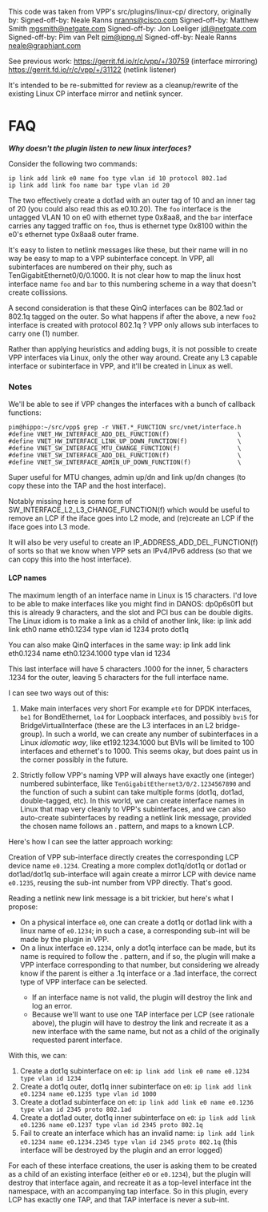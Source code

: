 This code was taken from VPP's src/plugins/linux-cp/ directory, originally by:
Signed-off-by: Neale Ranns <nranns@cisco.com>
Signed-off-by: Matthew Smith <mgsmith@netgate.com>
Signed-off-by: Jon Loeliger <jdl@netgate.com>
Signed-off-by: Pim van Pelt <pim@ipng.nl>
Signed-off-by: Neale Ranns <neale@graphiant.com>

See previous work:
https://gerrit.fd.io/r/c/vpp/+/30759 (interface mirroring)
https://gerrit.fd.io/r/c/vpp/+/31122 (netlink listener)

It's intended to be re-submitted for review as a cleanup/rewrite of the existing
Linux CP interface mirror and netlink syncer. 

# FAQ

***Why doesn't the plugin listen to new linux interfaces?***

Consider the following two commands:

```
ip link add link e0 name foo type vlan id 10 protocol 802.1ad
ip link add link foo name bar type vlan id 20
```
The two effectively create a dot1ad with an outer tag of 10 and an inner tag of
20 (you could also read this as e0.10.20). The `foo` interface is the untagged
VLAN 10 on e0 with ethernet type 0x8aa8, and the `bar` interface carries any
tagged traffic on `foo`, thus is ethernet type 0x8100 within the e0's ethernet
type 0x8aa8 outer frame.

It's easy to listen to netlink messages like these, but their name will in
no way be easy to map to a VPP subinterface concept. In VPP, all subinterfaces
are numbered on their phy, such as TenGigabitEthernet0/0/0.1000. It is not
clear how to map the linux host interface name `foo` and `bar` to this
numbering scheme in a way that doesn't create collissions.

A second consideration is that these QinQ interfaces can be 802.1ad or 802.1q
tagged on the outer. So what happens if after the above, a new `foo2` interface
is created with protocol 802.1q ? VPP only allows sub interfaces to carry one
(1) number.

Rather than applying heuristics and adding bugs, it is not possible to create
VPP interfaces via Linux, only the other way around. Create any L3 capable
interface or subinterface in VPP, and it'll be created in Linux as well.

### Notes

We'll be able to see if VPP changes the interfaces with a bunch of callback
functions:
```
pim@hippo:~/src/vpp$ grep -r VNET.*_FUNCTION src/vnet/interface.h
#define VNET_HW_INTERFACE_ADD_DEL_FUNCTION(f)                   \
#define VNET_HW_INTERFACE_LINK_UP_DOWN_FUNCTION(f)              \
#define VNET_SW_INTERFACE_MTU_CHANGE_FUNCTION(f)                \
#define VNET_SW_INTERFACE_ADD_DEL_FUNCTION(f)                   \
#define VNET_SW_INTERFACE_ADMIN_UP_DOWN_FUNCTION(f)             \
```

Super useful for MTU changes, admin up/dn and link up/dn changes (to copy
these into the TAP and the host interface).

Notably missing here is some form of SW_INTERFACE_L2_L3_CHANGE_FUNCTION(f)
which would be useful to remove an LCP if the iface goes into L2 mode, and
(re)create an LCP if the iface goes into L3 mode.

It will also be very useful to create an IP_ADDRESS_ADD_DEL_FUNCTION(f)
of sorts so that we know when VPP sets an IPv4/IPv6 address (so that we
can copy this into the host interface).

#### LCP names

The maximum length of an interface name in Linux is 15 characters. I'd love
to be able to make interfaces like you might find in DANOS:
dp0p6s0f1 but this is already 9 characters, and the slot and PCI bus can be
double digits. The Linux idiom is to make a link as a child of another link,
like:
  ip link add link eth0 name eth0.1234 type vlan id 1234 proto dot1q

You can also make QinQ interfaces in the same way:
  ip link add link eth0.1234 name eth0.1234.1000 type vlan id 1234

This last interface will have 5 characters .1000 for the inner, 5 characters
.1234 for the outer, leaving 5 characters for the full interface name.

I can see two ways out of this:
1.  Make main interfaces very short
For example `et0` for DPDK interfaces, `be1` for BondEthernet, `lo4` for
Loopback interfaces, and possibly `bvi5` for BridgeVirtualInterface (these
are the L3 interfaces in an L2 bridge-group). In such a world, we can create
any number of subinterfaces in a Linux _idiomatic way_, like et192.1234.1000
but BVIs will be limited to 100 interfaces and ethernet's to 1000. This seems
okay, but does paint us in the corner possibly in the future.

1.  Strictly follow VPP's naming
VPP will always have exactly one (integer) numbered subinterface, like
`TenGigabitEthernet3/0/2.1234567890` and the function of such a subint can take
multiple forms (dot1q, dot1ad, double-tagged, etc). In this world, we can create
interface names in Linux that map very cleanly to VPP's subinterfaces, and we
can also auto-create subinterfaces by reading a netlink link message, provided
the chosen name follows an <iface>.<number> pattern, and <iface> maps to a known
LCP.

Here's how I can see the latter approach working:

Creation of VPP sub-interface directly creates the corresponding LCP device
name `e0.1234`. Creating a more complex dot1q/dot1q or dot1ad or dot1ad/dot1q
sub-interface will again create a mirror LCP with device name `e0.1235`,
reusing the sub-int number from VPP directly. That's good.

Reading a netlink new link message is a bit trickier, but here's what I
propose:
*   On a physical interface `e0`, one can create a dot1q or dot1ad link with a
    linux name of `e0.1234`; in such a case, a corresponding sub-int will be
    made by the plugin in VPP.
*   On a linux interface `e0.1234`, only a dot1q interface can be made, but
    its name is required to follow the <iface>.<number> pattern, and if so,
    the plugin will make a VPP interface corresponding to that number, but
    considering we already know if the parent is either a .1q interface or a
    .1ad interface, the correct type of VPP interface can be selected.
    *   If an interface name is not valid, the plugin will destroy the link and
        log an error.
    *   Because we'll want to use one TAP interface per LCP (see rationale
        above), the plugin will have to destroy the link and recreate it as a
        new interface with the same name, but not as a child of the originally
        requested parent interface.

With this, we can:

1.  Create a dot1q subinterface on `e0`:
    `ip link add link e0 name e0.1234 type vlan id 1234`
1.  Create a dot1q outer, dot1q inner subinterface on `e0`:
    `ip link add link e0.1234 name e0.1235 type vlan id 1000`
1.  Create a dot1ad subinterface on `e0`:
    `ip link add link e0 name e0.1236 type vlan id 2345 proto 802.1ad`
1.  Create a dot1ad outer, dot1q inner subinterface on `e0`:
    `ip link add link e0.1236 name e0.1237 type vlan id 2345 proto 802.1q`
1.  Fail to create an interface which has an invalid name:
    `ip link add link e0.1234 name e0.1234.2345 type vlan id 2345 proto 802.1q`
    (this interface will be destroyed by the plugin and an error logged)

For each of these interface creations, the user is asking them to be created as
a child of an existing interface (either `e0` or `e0.1234`), but the plugin
will destroy that interface again, and recreate it as a top-level interface
int the namespace, with an accompanying tap interface. So in this plugin, every
LCP has exactly one TAP, and that TAP interface is never a sub-int.
